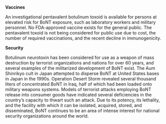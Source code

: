 **Vaccines**

An investigational pentavalent botulinum toxoid is available for persons at elevated risk for BoNT exposure, such as laboratory workers and military personnel. No FDA-approved vaccine exists for the general public. The pentavalent toxoid is not being considered for public use due to cost, the number of required vaccinations, and the recent decline in immunogenicity.

**Security**

Botulinum neurotoxin has been considered for use as a weapon of mass destruction by terrorist organizations and nations for over 60 years, and several examples of the militarized development of BoNT exist. The Aum Shinrikyo cult in Japan attempted to disperse BoNT at United States bases in Japan in the 1990s. Operation Desert Storm revealed several thousand liters of concentrated BoNT in Iraq, half of which had been loaded onto military weapons systems. Models of terrorist attacks employing BoNT release into consumer goods have indicated several deficiencies in the country’s capacity to thwart such an attack. Due to its potency, its lethality, and the facility with which it can be isolated, acquired, stored, and disseminated, BoNT continues to be an area of intense interest for national security organizations around the world.